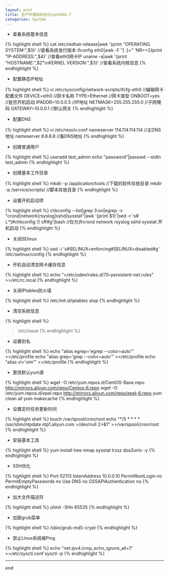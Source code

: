 ```yaml
---
layout: post
title: 生产环境如何优化CentOS6.7
categories: System
---
```


* 查看系统基本信息

{% highlight shell %}
cat /etc/redhat-release|awk '{print "OPERATING SYSTEM:",$0}'         //查看系统发行版本
ifconfig eth0|awk -F "[ :]+" 'NR==2{print "IP-ADDRESS:",$4}'            //查看eth0网卡IP
uname -a|awk '{print "HOSTNAME:",$2"\nKERNEL VERSION:",$3}'             //查看系统内核信息
{% endhighlight %}

* 配置静态IP地址

{% highlight shell %}
vi /etc/sysconfig/network-scripts/ifcfg-eth0         //编辑网卡配置文件
DEVICE=eth0             //网卡名称
TYPE=Ethernet           //网卡类型
ONBOOT=yes              //是否开机启动
IPADDR=10.0.0.5         //IP地址
NETMASK=255.255.255.0           //子网掩码
GATEWAY=10.0.0.1                //默认网关
{% endhighlight %}


* 配置DNS

{% highlight shell %}
vi /etc/resolv.conf
nameserver 114.114.114.114              //主DNS地址
nameserver 8.8.8.8              //备DNS地址
{% endhighlight %}

* 创建普通用户

{% highlight shell %}
useradd test_admin
echo "password"|passwd --stdin test_admin
{% endhighlight %}


* 创建基本工作目录


{% highlight shell %}
mkdir -p /application/tools                  //下载的软件存放目录
mkdir -p /service/scripts/                              //脚本存放目录
{% endhighlight %}

* 设置开机启动项

{% highlight shell %}
chkconfig --list|grep 3:on|egrep -v "crond|network|rsyslog|sshd|sysstat"|awk '{print $1}'|sed -r 's#(.*)#chkconfig \1 off#g'|bash           //仅允许crond network rsyslog sshd sysstat 开机启动
{% endhighlight %}


* 关闭SElinux

{% highlight shell %}
sed -i 's#SELINUX=enforcing#SELINUX=disabled#g' /etc/selinux/config
{% endhighlight %}

* 开机自动清空网卡缓存信息

{% highlight shell %}
echo ">/etc/udev/rules.d/70-persistent-net.rules" >>/etc/rc.local
{% endhighlight %}


* 关闭IPtables防火墙

{% highlight shell %}
/etc/init.d/iptables stop
{% endhighlight %}

* 清空系统信息

{% highlight shell %}
>/etc/issue
{% endhighlight %}


* 设置别名

{% highlight shell %}
echo "alias egrep='egrep --color=auto'" >>/etc/profile
echo "alias grep='grep --color=auto'" >>/etc/profile
echo "alias vi='vim'" >>/etc/profile
{% endhighlight %}


* 更改默认yum源

{% highlight shell %}
wget -O /etc/yum.repos.d/CentOS-Base.repo http://mirrors.aliyun.com/repo/Centos-6.repo
wget -O /etc/yum.repos.d/epel.repo http://mirrors.aliyun.com/repo/epel-6.repo
yum clean all
yum makecache
{% endhighlight %}

* 设置定时任务更新时间

{% highlight shell %}
touch /var/spool/cron/root
echo "*/5 * * * * /usr/sbin/ntpdate ntp1.aliyun.com >/dev/null 2>&1" >>/var/spool/cron/root
{% endhighlight %}


* 安装基本工具

{% highlight shell %}
yum install tree nmap sysstat lrzsz dos2unix -y
{% endhighlight %}

* SSH优化

{% highlight shell %}
Port 52113
listenAddress 10.0.0.10
PermitRootLogin no
PermitEmptyPasswords no
Use DNS no
GSSAPIAuthentication no
{% endhighlight %}


* 加大文件描述符

{% highlight shell %}
ulimit -SHn 65535
{% endhighlight %}


* 加密grub菜单

{% highlight shell %}
/sbin/grub-md5-crypt
{% endhighlight %}


* 禁止Linux系统被Ping

{% highlight shell %}
echo "net.ipv4.icmp_echo_ignore_all=1" >>/etc/sysctl.conf
sysctl -p
{% endhighlight %}

---------------

end


